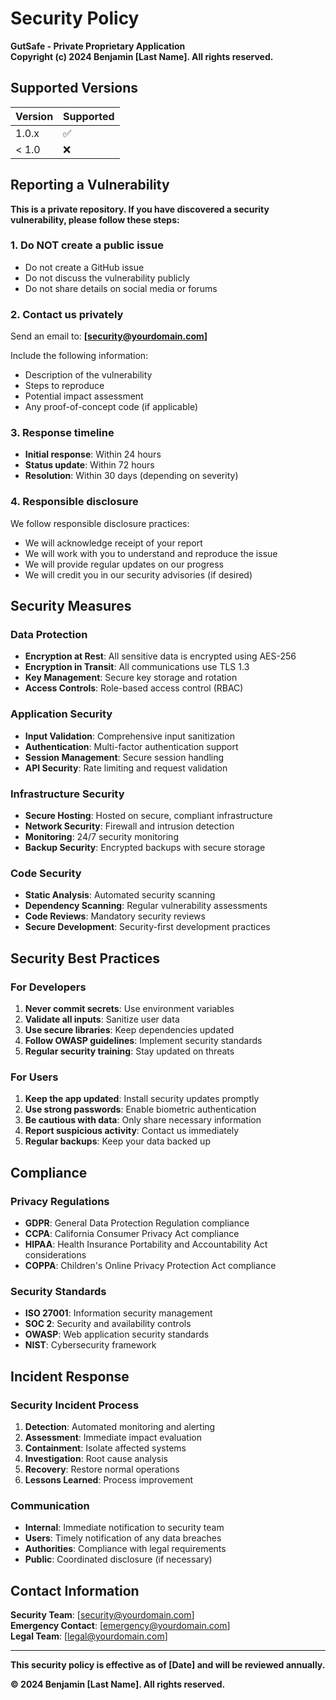 # Security Policy

**GutSafe - Private Proprietary Application**  
**Copyright (c) 2024 Benjamin [Last Name]. All rights reserved.**

## Supported Versions

| Version | Supported          |
| ------- | ------------------ |
| 1.0.x   | :white_check_mark: |
| < 1.0   | :x:                |

## Reporting a Vulnerability

**This is a private repository. If you have discovered a security vulnerability, please follow these steps:**

### 1. Do NOT create a public issue
- Do not create a GitHub issue
- Do not discuss the vulnerability publicly
- Do not share details on social media or forums

### 2. Contact us privately
Send an email to: **[security@yourdomain.com]**

Include the following information:
- Description of the vulnerability
- Steps to reproduce
- Potential impact assessment
- Any proof-of-concept code (if applicable)

### 3. Response timeline
- **Initial response**: Within 24 hours
- **Status update**: Within 72 hours
- **Resolution**: Within 30 days (depending on severity)

### 4. Responsible disclosure
We follow responsible disclosure practices:
- We will acknowledge receipt of your report
- We will work with you to understand and reproduce the issue
- We will provide regular updates on our progress
- We will credit you in our security advisories (if desired)

## Security Measures

### Data Protection
- **Encryption at Rest**: All sensitive data is encrypted using AES-256
- **Encryption in Transit**: All communications use TLS 1.3
- **Key Management**: Secure key storage and rotation
- **Access Controls**: Role-based access control (RBAC)

### Application Security
- **Input Validation**: Comprehensive input sanitization
- **Authentication**: Multi-factor authentication support
- **Session Management**: Secure session handling
- **API Security**: Rate limiting and request validation

### Infrastructure Security
- **Secure Hosting**: Hosted on secure, compliant infrastructure
- **Network Security**: Firewall and intrusion detection
- **Monitoring**: 24/7 security monitoring
- **Backup Security**: Encrypted backups with secure storage

### Code Security
- **Static Analysis**: Automated security scanning
- **Dependency Scanning**: Regular vulnerability assessments
- **Code Reviews**: Mandatory security reviews
- **Secure Development**: Security-first development practices

## Security Best Practices

### For Developers
1. **Never commit secrets**: Use environment variables
2. **Validate all inputs**: Sanitize user data
3. **Use secure libraries**: Keep dependencies updated
4. **Follow OWASP guidelines**: Implement security standards
5. **Regular security training**: Stay updated on threats

### For Users
1. **Keep the app updated**: Install security updates promptly
2. **Use strong passwords**: Enable biometric authentication
3. **Be cautious with data**: Only share necessary information
4. **Report suspicious activity**: Contact us immediately
5. **Regular backups**: Keep your data backed up

## Compliance

### Privacy Regulations
- **GDPR**: General Data Protection Regulation compliance
- **CCPA**: California Consumer Privacy Act compliance
- **HIPAA**: Health Insurance Portability and Accountability Act considerations
- **COPPA**: Children's Online Privacy Protection Act compliance

### Security Standards
- **ISO 27001**: Information security management
- **SOC 2**: Security and availability controls
- **OWASP**: Web application security standards
- **NIST**: Cybersecurity framework

## Incident Response

### Security Incident Process
1. **Detection**: Automated monitoring and alerting
2. **Assessment**: Immediate impact evaluation
3. **Containment**: Isolate affected systems
4. **Investigation**: Root cause analysis
5. **Recovery**: Restore normal operations
6. **Lessons Learned**: Process improvement

### Communication
- **Internal**: Immediate notification to security team
- **Users**: Timely notification of any data breaches
- **Authorities**: Compliance with legal requirements
- **Public**: Coordinated disclosure (if necessary)

## Contact Information

**Security Team**: [security@yourdomain.com]  
**Emergency Contact**: [emergency@yourdomain.com]  
**Legal Team**: [legal@yourdomain.com]

---

**This security policy is effective as of [Date] and will be reviewed annually.**

**© 2024 Benjamin [Last Name]. All rights reserved.**
